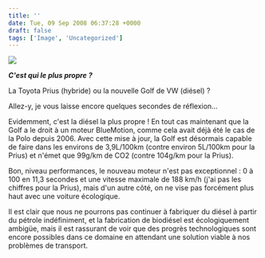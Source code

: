 ```yaml
---
title: ''
date: Tue, 09 Sep 2008 06:37:28 +0000
draft: false
tags: ['Image', 'Uncategorized']
---
```


![](https://madd0.files.wordpress.com/2008/09/rcxxgaq0ndnp3jzwhygirjdi_500.jpg)

**_C'est qui le plus propre ?_**

La Toyota Prius (hybride) ou la nouvelle Golf de VW (diésel) ?

Allez-y, je vous laisse encore quelques secondes de réflexion…

Evidemment, c'est la diésel la plus propre ! En tout cas maintenant que la Golf a le droit à un moteur BlueMotion, comme cela avait déjà été le cas de la Polo depuis 2006. Avec cette mise à jour, la Golf est désormais capable de faire dans les environs de 3,9L/100km (contre environ 5L/100km pour la Prius) et n'émet que 99g/km de CO2 (contre 104g/km pour la Prius).

Bon, niveau performances, le nouveau moteur n'est pas exceptionnel : 0 à 100 en 11,3 secondes et une vitesse maximale de 188 km/h (j'ai pas les chiffres pour la Prius), mais d'un autre côté, on ne vise pas forcément plus haut avec une voiture écologique.

Il est clair que nous ne pourrons pas continuer à fabriquer du diésel à partir du pétrole indéfiniment, et la fabrication de biodiésel est écologiquement ambigüe, mais il est rassurant de voir que des progrès technologiques sont encore possibles dans ce domaine en attendant une solution viable à nos problèmes de transport.